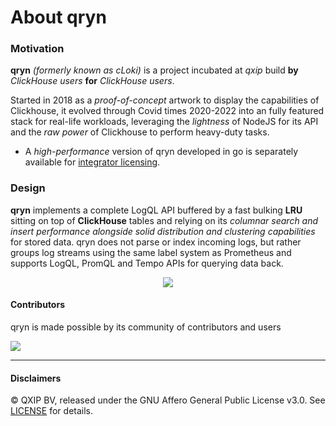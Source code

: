 # About qryn


### Motivation

**qryn** _(formerly known as cLoki)_ is a project incubated at _qxip_ build **by** _ClickHouse users_ **for** _ClickHouse users_.

Started in 2018 as a _proof-of-concept_ artwork to display the capabilities of Clickhouse, it evolved through Covid times 2020-2022 into an fully featured stack for real-life workloads, leveraging the _lightness_ of NodeJS for its API and the _raw power_ of Clickhouse to perform heavy-duty tasks.

- A _high-performance_ version of qryn developed in go is separately available for [integrator licensing](mailto:info@qxip.net).

### Design

**qryn** implements a complete LogQL API buffered by a fast bulking **LRU** sitting on top of **ClickHouse** tables and relying on its *columnar search and insert performance alongside solid distribution and clustering capabilities* for stored data. qryn does not parse or index incoming logs, but rather groups log streams using the same label system as Prometheus and supports LogQL, PromQL and Tempo APIs for querying data back.

<p align="center">
  <img src="https://user-images.githubusercontent.com/1423657/54091852-5ce91000-4385-11e9-849d-998c1e5d3243.png" />
</p>

#### Contributors

qryn is made possible by its community of contributors and users

<a href="https://github.com/lmangani/qryn/graphs/contributors">
  <img src="https://contributors-img.web.app/image?repo=lmangani/cloki" />
</a>

------

#### Disclaimers

©️ QXIP BV, released under the GNU Affero General Public License v3.0. See [LICENSE](LICENSE) for details.

[^1]: qryn is not affiliated or endorsed by Grafana Labs or ClickHouse Inc. All rights belong to their respective owners.

[^2]: qryn is a 100% clear-room api implementation and does not fork, use or derivate from Grafana Loki code or concepts.

[^3]: Grafana®, Loki™ and Tempo® are a Trademark of Raintank, Grafana Labs. ClickHouse® is a trademark of ClickHouse Inc. Prometheus is a trademark of The Linux Foundation.
